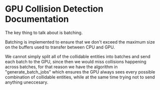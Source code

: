 # GPU Collision Detection Documentation

The key thing to talk about is batching.

Batching is implemented to ensure that we don't exceed the maximum size on the buffers used to transfer between CPU and GPU.

We cannot simply split all of the collidable entities into batches and send each batch to the GPU, since then we would miss collisions happening across batches, for that reason we have the algorithm in "generate_batch_jobs" which ensures the GPU always sees every possible combination of collidable entities, while at the same time trying not to send anything uneccesary.
